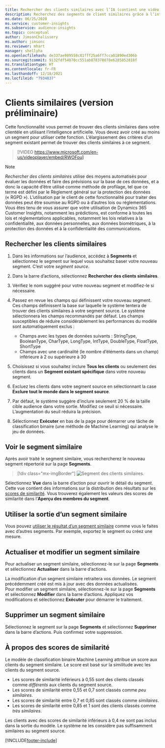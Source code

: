 ```yaml
---
title: Rechercher des clients similaires avec l’IA (contient une vidéo)
description: Recherchez des segments de client similaires grâce à l’intelligence artificielle.
ms.date: 06/25/2020
ms.service: customer-insights
ms.subservice: audience-insights
ms.topic: conceptual
author: JimsonChalissery
ms.author: jimsonc
ms.reviewer: mhart
manager: shellyha
ms.openlocfilehash: de337ae989558c81fff25a6ff7cca01890ed306b
ms.sourcegitcommit: 9132fdf54070cc551ab878378078e6285852818f
ms.translationtype: HT
ms.contentlocale: fr-FR
ms.lasthandoff: 12/18/2021
ms.locfileid: "7934837"
---
```

# <a name="similar-customers-preview"></a>Clients similaires (version préliminaire)

Cette fonctionnalité vous permet de trouver des clients similaires dans votre clientèle en utilisant l’intelligence artificielle. Vous devez avoir créé au moins un segment pour utiliser cette fonction. L’élargissement des critères d’un segment existant permet de trouver des clients similaires à ce segment.

> [!VIDEO https://www.microsoft.com/en-us/videoplayer/embed/RWOFou]

> [!NOTE]
> *Rechercher des clients similaires* utilise des moyens automatisés pour évaluer les données et faire des prévisions sur la base de ces données, et a donc la capacité d’être utilisé comme méthode de profilage, tel que ce terme est défini par le Règlement général sur la protection des données (« RGPD »). L’utilisation par le client de cette fonctionnalité pour traiter des données peut être soumise au RGPD ou à d’autres lois ou réglementations. Vous êtes tenu de vous assurer que votre utilisation de Dynamics 365 Customer Insights, notamment les prédictions, est conforme à toutes les lois et réglementations applicables, notamment les lois relatives à la confidentialité, aux données personnelles, aux données biométriques, à la protection des données et à la confidentialité des communications.

## <a name="finding-similar-customers"></a>Rechercher les clients similaires

1. Dans les informations sur l’audience, accédez à **Segments** et sélectionnez le segment sur lequel vous souhaitez baser votre nouveau segment. C’est votre *segment source*.

1. Dans la barre d’actions, sélectionnez **Rechercher des clients similaires**.

1. Vérifiez le nom suggéré pour votre nouveau segment et modifiez-le si nécessaire.

1. Passez en revue les champs qui définissent votre nouveau segment. Ces champs définissent la base sur laquelle le système tentera de trouver des clients similaires à votre segment source. Le système sélectionnera les champs recommandés par défaut.
  Les champs susceptibles de réduire considérablement les performances du modèle sont automatiquement exclus :
  
   - Champs avec les types de données suivants : StringType, BooleanType, CharType, LongType, IntType, DoubleType, FloatType, ShortType
   - Champs avec une cardinalité (le nombre d’éléments dans un champ) inférieure à 2 ou supérieure à 30

1. Choisissez si vous souhaitez inclure **Tous les clients** ou seulement des clients dans un **Segment existant spécifique** dans votre nouveau segment.

1. Excluez les clients dans votre segment source en sélectionnant la case **Exclure tout le monde dans le segment source**.

1. Par défaut, le système suggère d’inclure seulement 20 % de la taille cible audience dans votre sortie. Modifiez ce seuil si nécessaire. L’augmentation du seuil réduira la précision.

1. Sélectionnez **Exécuter** en bas de la page pour démarrer une tâche de classification binaire (une méthode de Machine Learning) qui analyse le jeu de données.

## <a name="view-the-similar-segment"></a>Voir le segment similaire

Après avoir traité le segment similaire, vous rechercherez le nouveau segment répertorié sur la page **Segments**.

> [!div class="mx-imgBorder"]
> ![Segment des clients similaires.](media/expanded-segment.png "Segment des clients similaires")

Sélectionnez **Vue** dans la barre d’action pour ouvrir le détail du segment. Cette vue contient des informations sur la distribution des résultats sur les [scores de similarité](#about-similarity-scores). Vous trouverez également les valeurs des scores de similarité dans l’**Aperçu des membres du segment**.

## <a name="use-the-output-of-a-similar-segment"></a>Utiliser la sortie d’un segment similaire

Vous pouvez [utiliser le résultat d’un segment similaire](segments.md) comme vous le faites avec d’autres segments. Par exemple, exportez le segment ou créez une mesure.

## <a name="refresh-and-edit-a-similar-segment"></a>Actualiser et modifier un segment similaire

Pour actualiser un segment similaire, sélectionnez-le sur la page **Segments** et sélectionnez **Actualiser** dans la barre d’actions.

La modification d’un segment similaire retraitera vos données. Le segment précédemment créé est mis à jour avec des données actualisées.    
Pour modifier un segment similaire, sélectionnez-le sur la page **Segments** et sélectionnez **Modifier** dans la barre d’actions. Appliquez vos modifications et sélectionnez **Exécuter** pour démarrer le traitement.

## <a name="delete-a-similar-segment"></a>Supprimer un segment similaire

Sélectionnez le segment sur la page **Segments** et sélectionnez **Supprimer** dans la barre d’actions. Puis confirmez votre suppression.

## <a name="about-similarity-scores"></a>À propos des scores de similarité

Le modèle de classification binaire Machine Learning attribue un score aux clients du segment similaire. Le score est basé sur la similitude avec les clients du segment source.

- Les scores de similarité inférieurs à 0,55 sont des clients classés comme *différents* aux clients du segment source.
- Les scores de similarité entre 0,55 et 0,7 sont classés comme *peu similaires*.
- Les scores de similarité entre 0,7 et 0,85 sont classés comme *similaires*.
- Les scores de similarité entre 0,85 et 1 sont des clients classés comme *très similaires*.

Les clients avec des scores de similarité inférieurs à 0,4 ne sont pas inclus dans la sortie du modèle. Le système ne les considère pas suffisamment similaires au segment source.


[!INCLUDE[footer-include](../includes/footer-banner.md)]